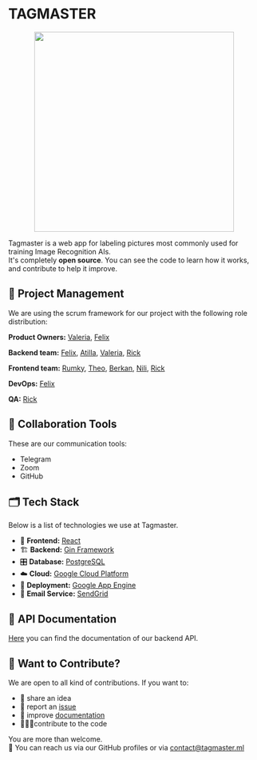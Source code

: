 # TAGMASTER

<p align="center">
  <img width="400" src="https://user-images.githubusercontent.com/57265123/83730511-78ef6600-a649-11ea-82de-3ac233918202.png">
</p>

Tagmaster is a web app for labeling pictures most commonly used for training Image Recognition AIs.  
It's completely **open source**. You can see the code to learn how it works, and contribute to help it improve.

## 📌 Project Management

We are using the scrum framework for our project with the following role distribution:

**Product Owners:** [Valeria](https://github.com/valeriatisch), [Felix](https://github.com/felixmoebius)

**Backend team:** [Felix](https://github.com/felixmoebius), [Atilla](https://github.com/Foggernaut), [Valeria](https://github.com/valeriatisch), [Rick](https://github.com/rikkce)

**Frontend team:** [Rumky](https://github.com/prez567), [Theo](https://github.com/TheoHtu), [Berkan](https://github.com/Berkan-C), [Nili](https://github.com/Nilinzm), [Rick](https://github.com/rikkce)

**DevOps:** [Felix](https://github.com/felixmoebius)

**QA:** [Rick](https://github.com/rikkce)

## 💬 Collaboration Tools

These are our communication tools:

* Telegram
* Zoom
* GitHub

## 🗂 Tech Stack

Below is a list of technologies we use at Tagmaster.

* 🎨 **Frontend:** [React](https://reactjs.org/)
* 🏗 **Backend:** [Gin Framework](https://github.com/gin-gonic/gin)
* 🎛 **Database:** [PostgreSQL](https://www.postgresql.org/)
* ☁️ **Cloud:** [Google Cloud Platform](https://cloud.google.com/gcp/?hl=de&utm_source=google&utm_medium=cpc&utm_campaign=emea-de-all-de-dr-bkws-all-all-trial-e-gcp-1009139&utm_content=text-ad-none-any-DEV_c-CRE_431049261082-ADGP_Hybrid+%7C+AW+SEM+%7C+BKWS+~+EXA_1:1_DE_DE_General_Cloud_google+cloud+platform-KWID_43700053287067687-aud-606988878374:kwd-26415313501-userloc_9043013&utm_term=KW_google%20cloud%20platform-NET_g-PLAC_&ds_rl=1242853&ds_rl=1245734&ds_rl=1242853&ds_rl=1245734&utm_source=google&utm_medium=cpc&utm_campaign=emea-de-all-de-dr-bkws-all-all-trial-e-gcp-1003963&utm_content=text-ad-cretactr-any-DEV_c-CRE_431049261082-ADGP_Hybrid+%7C+AW+SEM+%7C+BKWS+~+EXA_1:1_DE_DE_General_Cloud_google+cloud+platform-KWID_43700053287067687-aud-606988878374:kwd-26415313501-userloc_9043013&utm_term=KW_google%20cloud%20platform-ST_google+cloud+platform&gclid=CjwKCAjw0_T4BRBlEiwAwoEiARPaqdA7Jt6F1AEH8C9c48uY_6Mn9LgKMoXFrdnMgCit40C_vOROsxoCtbYQAvD_BwE)
* 🎩 **Deployment:** [Google App Engine](https://cloud.google.com/appengine?hl=de)
* 📨 **Email Service:** [SendGrid](https://sendgrid.com/)

## 📰 API Documentation
[Here](https://github.com/valeriatisch/tagmaster/tree/master/documentation) you can find the documentation of our backend API.

## 🙌 Want to Contribute?

We are open to all kind of contributions. If you want to:
* 🤔 share an idea
* 🐛 report an [issue](https://github.com/valeriatisch/tagmaster/issues)
* 📖 improve [documentation](https://github.com/valeriatisch/tagmaster/tree/master/documentation)
* 👩🏽‍💻contribute to the code

You are more than welcome.  
💬 You can reach us via our GitHub profiles or via contact@tagmaster.ml
